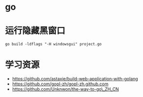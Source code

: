 # go

# 运行隐藏黑窗口 #
	go build -ldflags "-H windowsgui" project.go


# 学习资源 #

- https://github.com/astaxie/build-web-application-with-golang
- https://github.com/gopl-zh/gopl-zh.github.com
- https://github.com/Unknwon/the-way-to-go\_ZH_CN